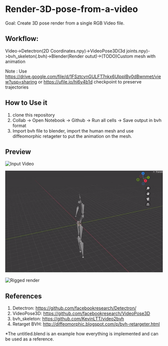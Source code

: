 # Render-3D-pose-from-a-video

Goal: Create 3D pose render from a single RGB Video file.
## Workflow:

Video->Detectron(2D Coordinates.npy)->VideoPose3D(3d joints.npy)->bvh_skeleton(.bvh)->Blender(Render outut)->(TODO)Custom mesh with animation

Note : Use https://drive.google.com/file/d/1FSztcynGULFT7nkx6UIppIBy0dBwnmet/view?usp=sharing or https://ufile.io/hi6y4b1d checkpoint to preserve trajectories
## How to Use it

1. clone this repository
2. Collab -> Open Notebook -> Github -> Run all cells -> Save output in bvh format
3. Import bvh file to blender, import the human mesh and use diffeomorphic retageter to put the animation on the mesh.


## Preview 
![Input Video](https://github.com/lalasray/Render-3D-pose-from-a-video/blob/main/input.gif)

![BVH render in blender](https://github.com/lalasray/Render-3D-pose-from-a-video/blob/main/ouput.gif)

![Rigged render](https://github.com/lalasray/Render-3D-pose-from-a-video/blob/main/ouput_2.gif)


## References


1. Detectron: https://github.com/facebookresearch/Detectron/
2. VideoPose3D: https://github.com/facebookresearch/VideoPose3D
3. bvh_skeleton: https://github.com/KevinLTT/video2bvh
4. Retarget BVH: http://diffeomorphic.blogspot.com/p/bvh-retargeter.html

*The untitled.blend is an example how everything is implemented and can be used as a reference.
